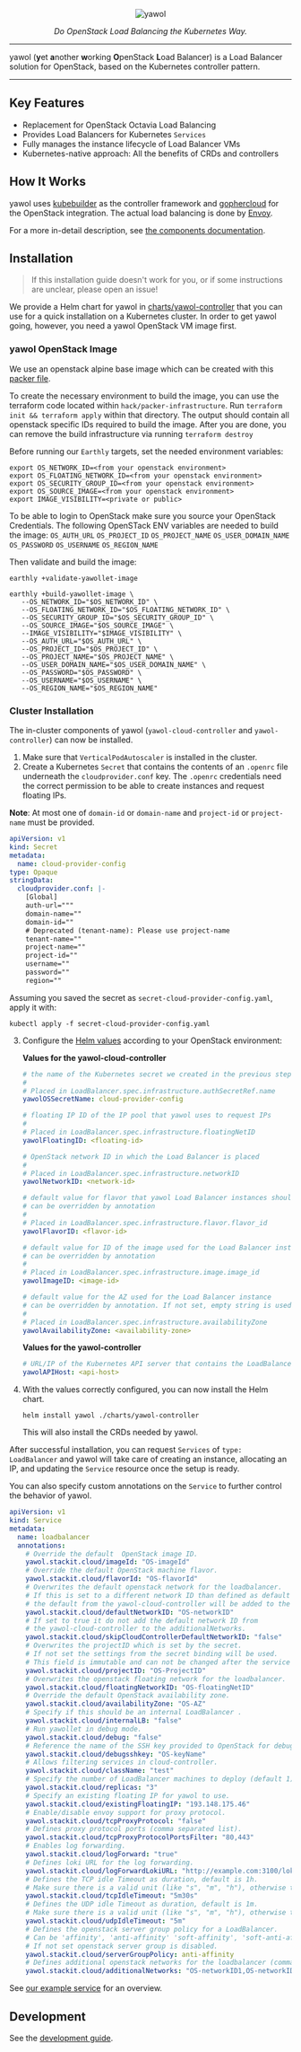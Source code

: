 <p align="center">
  <img src="docs/logo.svg" alt="yawol">
</p>

<p align="center">
    <em>Do OpenStack Load Balancing the Kubernetes Way.</em>
</p>

****

yawol (**y**et **a**nother **w**orking **O**penStack **L**oad Balancer) is a
Load Balancer solution for OpenStack, based on the Kubernetes controller
pattern.

****

## Key Features

* Replacement for OpenStack Octavia Load Balancing
* Provides Load Balancers for Kubernetes `Services`
* Fully manages the instance lifecycle of Load Balancer VMs
* Kubernetes-native approach: All the benefits of CRDs and controllers

## How It Works

yawol uses [kubebuilder](https://kubebuilder.io/) as the controller
framework and [gophercloud](https://github.com/gophercloud/gophercloud) for the
OpenStack integration. The actual load balancing is done by
[Envoy](https://www.envoyproxy.io/).

For a more in-detail description, see [the components documentation](docs/components.md).

## Installation

> If this installation guide doesn't work for you, or if some instructions are
> unclear, please open an issue!

We provide a Helm chart for yawol in [charts/yawol-controller](charts/yawol-controller/)
that you can use for a quick installation on a Kubernetes cluster. In order to
get yawol going, however, you need a yawol OpenStack VM image first.

### yawol OpenStack Image

We use an openstack alpine base image which can be created with this
[packer file](https://github.com/stackitcloud/alpine-openstack-image).

To create the necessary environment to build the image, you can use the terraform code located within `hack/packer-infrastructure`.
Run `terraform init && terraform apply` within that directory. The output should contain all openstack specific IDs required
to build the image. After you are done, you can remove the build infrastructure via running `terraform destroy`

Before running our `Earthly` targets, set the needed environment variables:

```shell
export OS_NETWORK_ID=<from your openstack environment>
export OS_FLOATING_NETWORK_ID=<from your openstack environment>
export OS_SECURITY_GROUP_ID=<from your openstack environment>
export OS_SOURCE_IMAGE=<from your openstack environment>
export IMAGE_VISIBILITY=<private or public> 
```

To be able to login to OpenStack make sure you source your OpenStack Credentials. The following OpenSTack ENV variables are needed to build the image: `OS_AUTH_URL` `OS_PROJECT_ID` `OS_PROJECT_NAME` `OS_USER_DOMAIN_NAME` `OS_PASSWORD` `OS_USERNAME` `OS_REGION_NAME`

Then validate and build the image:

```shell
earthly +validate-yawollet-image
```

```shell
earthly +build-yawollet-image \
   --OS_NETWORK_ID="$OS_NETWORK_ID" \
   --OS_FLOATING_NETWORK_ID="$OS_FLOATING_NETWORK_ID" \
   --OS_SECURITY_GROUP_ID="$OS_SECURITY_GROUP_ID" \
   --OS_SOURCE_IMAGE="$OS_SOURCE_IMAGE" \
   --IMAGE_VISIBILITY="$IMAGE_VISIBILITY" \
   --OS_AUTH_URL="$OS_AUTH_URL" \
   --OS_PROJECT_ID="$OS_PROJECT_ID" \
   --OS_PROJECT_NAME="$OS_PROJECT_NAME" \
   --OS_USER_DOMAIN_NAME="$OS_USER_DOMAIN_NAME" \
   --OS_PASSWORD="$OS_PASSWORD" \
   --OS_USERNAME="$OS_USERNAME" \
   --OS_REGION_NAME="$OS_REGION_NAME"
```

### Cluster Installation

The in-cluster components of yawol (`yawol-cloud-controller` and
`yawol-controller`) can now be installed.

1. Make sure that `VerticalPodAutoscaler` is installed in the cluster.
2. Create a Kubernetes `Secret` that contains the contents of an `.openrc`
   file underneath the `cloudprovider.conf` key. The `.openrc` credentials need
   the correct permission to be able to create instances and request floating
   IPs.

**Note**: At most one of `domain-id` or `domain-name` and `project-id` or `project-name` must be provided.

   ```yaml
   apiVersion: v1
   kind: Secret
   metadata:
     name: cloud-provider-config
   type: Opaque
   stringData:
     cloudprovider.conf: |-
       [Global]
       auth-url="""
       domain-name=""
       domain-id=""
       # Deprecated (tenant-name): Please use project-name
       tenant-name=""
       project-name=""
       project-id=""
       username=""
       password=""
       region=""
   ```

   Assuming you saved the secret as `secret-cloud-provider-config.yaml`, apply
   it with:

   ```shell
   kubectl apply -f secret-cloud-provider-config.yaml
   ```

3. Configure the [Helm values](charts/yawol-controller/values.yaml) according to
   your OpenStack environment:
   
   **Values for the yawol-cloud-controller**

   ```yaml
   # the name of the Kubernetes secret we created in the previous step
   #
   # Placed in LoadBalancer.spec.infrastructure.authSecretRef.name
   yawolOSSecretName: cloud-provider-config

   # floating IP ID of the IP pool that yawol uses to request IPs
   #
   # Placed in LoadBalancer.spec.infrastructure.floatingNetID
   yawolFloatingID: <floating-id>

   # OpenStack network ID in which the Load Balancer is placed
   #
   # Placed in LoadBalancer.spec.infrastructure.networkID
   yawolNetworkID: <network-id>

   # default value for flavor that yawol Load Balancer instances should use
   # can be overridden by annotation
   #
   # Placed in LoadBalancer.spec.infrastructure.flavor.flavor_id
   yawolFlavorID: <flavor-id>

   # default value for ID of the image used for the Load Balancer instance
   # can be overridden by annotation
   #
   # Placed in LoadBalancer.spec.infrastructure.image.image_id
   yawolImageID: <image-id>

   # default value for the AZ used for the Load Balancer instance
   # can be overridden by annotation. If not set, empty string is used.
   #
   # Placed in LoadBalancer.spec.infrastructure.availabilityZone
   yawolAvailabilityZone: <availability-zone>
   ```

   **Values for the yawol-controller**

   ```yaml
   # URL/IP of the Kubernetes API server that contains the LoadBalancer resources
   yawolAPIHost: <api-host>
   ```

3. With the values correctly configured, you can now install the Helm chart.

   ```shell
   helm install yawol ./charts/yawol-controller
   ```

   This will also install the CRDs needed by yawol.

After successful installation, you can request `Services` of
`type: LoadBalancer` and yawol will take care of creating an instance,
allocating an IP, and updating the `Service` resource once the setup is ready.

You can also specify custom annotations on the `Service` to further control the
behavior of yawol.

```yaml
apiVersion: v1
kind: Service
metadata:
  name: loadbalancer
  annotations:
    # Override the default  OpenStack image ID.
    yawol.stackit.cloud/imageId: "OS-imageId"
    # Override the default OpenStack machine flavor.
    yawol.stackit.cloud/flavorId: "OS-flavorId"
    # Overwrites the default openstack network for the loadbalancer.
    # If this is set to a different network ID than defined as default in the yawol-cloud-controller
    # the default from the yawol-cloud-controller will be added to the additionalNetworks.
    yawol.stackit.cloud/defaultNetworkID: "OS-networkID"
    # If set to true it do not add the default network ID from
    # the yawol-cloud-controller to the additionalNetworks.
    yawol.stackit.cloud/skipCloudControllerDefaultNetworkID: "false"
    # Overwrites the projectID which is set by the secret.
    # If not set the settings from the secret binding will be used.
    # This field is immutable and can not be changed after the service is created.
    yawol.stackit.cloud/projectID: "OS-ProjectID"
    # Overwrites the openstack floating network for the loadbalancer.
    yawol.stackit.cloud/floatingNetworkID: "OS-floatingNetID"
    # Override the default OpenStack availability zone.
    yawol.stackit.cloud/availabilityZone: "OS-AZ"
    # Specify if this should be an internal LoadBalancer .
    yawol.stackit.cloud/internalLB: "false"
    # Run yawollet in debug mode.
    yawol.stackit.cloud/debug: "false"
    # Reference the name of the SSH key provided to OpenStack for debugging .
    yawol.stackit.cloud/debugsshkey: "OS-keyName"
    # Allows filtering services in cloud-controller.
    yawol.stackit.cloud/className: "test"
    # Specify the number of LoadBalancer machines to deploy (default 1).
    yawol.stackit.cloud/replicas: "3"
    # Specify an existing floating IP for yawol to use.
    yawol.stackit.cloud/existingFloatingIP: "193.148.175.46"
    # Enable/disable envoy support for proxy protocol.
    yawol.stackit.cloud/tcpProxyProtocol: "false"
    # Defines proxy protocol ports (comma separated list).
    yawol.stackit.cloud/tcpProxyProtocolPortsFilter: "80,443"
    # Enables log forwarding.
    yawol.stackit.cloud/logForward: "true"
    # Defines loki URL for the log forwarding.
    yawol.stackit.cloud/logForwardLokiURL: "http://example.com:3100/loki/api/v1/push"
    # Defines the TCP idle Timeout as duration, default is 1h.
    # Make sure there is a valid unit (like "s", "m", "h"), otherwise this option is ignored.
    yawol.stackit.cloud/tcpIdleTimeout: "5m30s"
    # Defines the UDP idle Timeout as duration, default is 1m.
    # Make sure there is a valid unit (like "s", "m", "h"), otherwise this option is ignored.
    yawol.stackit.cloud/udpIdleTimeout: "5m"
    # Defines the openstack server group policy for a LoadBalancer.
    # Can be 'affinity', 'anti-affinity' 'soft-affinity', 'soft-anti-affinity' depending on the OpenStack Infrastructure.
    # If not set openstack server group is disabled.
    yawol.stackit.cloud/serverGroupPolicy: anti-affinity
    # Defines additional openstack networks for the loadbalancer (comma separated list).
    yawol.stackit.cloud/additionalNetworks: "OS-networkID1,OS-networkID2"
```

See [our example service](example-setup/yawol-cloud-controller/service.yaml)
for an overview.

## Development

See the [development guide](docs/development.md).
